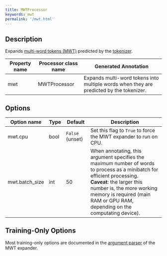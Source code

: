 ```yaml
---
title: MWTProcessor
keywords: mwt
permalink: '/mwt.html'
---
```


## Description

Expands [multi-word tokens (MWT)](https://universaldependencies.org/u/overview/tokenization.html) predicted by the [tokenizer](/tokenize.html). 

| Property name | Processor class name | Generated Annotation |
| --- | --- | --- |
| mwt | MWTProcessor | Expands multi-word tokens into multiple words when they are predicted by the tokenizer. | 

## Options

| Option name | Type | Default | Description |
| --- | --- | --- | --- |
| mwt.cpu | bool | `False` (unset) | Set this flag to `True` to force the MWT expander to run on CPU. |
| mwt.batch_size | int | 50 | When annotating, this argument specifies the maximum number of words to process as a minibatch for efficient processing. <br>**Caveat**: the larger this number is, the more working memory is required (main RAM or GPU RAM, depending on the computating device). |

## Training-Only Options

Most training-only options are documented in the [argument parser](https://github.com/stanfordnlp/stanfordnlp/blob/master/stanfordnlp/models/mwt_expander.py#L22) of the MWT expander.
